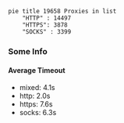 
```mermaid
pie title 19658 Proxies in list
    "HTTP" : 14497
    "HTTPS": 3878
    "SOCKS" : 3399
```

### Some Info
#### Average Timeout

- mixed: 4.1s
- http: 2.0s
- https: 7.6s
- socks: 6.3s